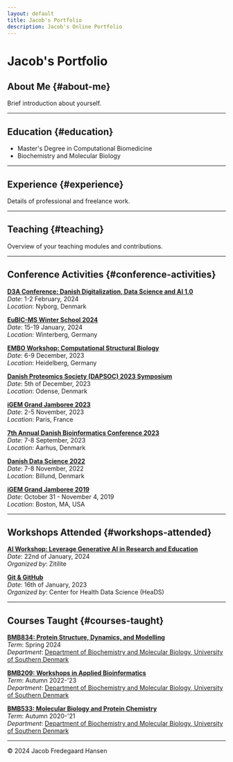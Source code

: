 ```yaml
---
layout: default
title: Jacob's Portfolio
description: Jacob's Online Portfolio
---
```


# Jacob's Portfolio

## About Me {#about-me}
Brief introduction about yourself.

---

## Education {#education}
- Master's Degree in Computational Biomedicine
- Biochemistry and Molecular Biology

---

## Experience {#experience}
Details of professional and freelance work.

---

## Teaching {#teaching}
Overview of your teaching modules and contributions.

---

## Conference Activities {#conference-activities}
**[D3A Conference: Danish Digitalization, Data Science and AI 1.0](https://d3aconference.dk/)**  
_Date_: 1-2 February, 2024  
_Location_: Nyborg, Denmark

**[EuBIC-MS Winter School 2024](https://eubic-ms.org/)**  
_Date_: 15-19 January, 2024  
_Location_: Winterberg, Germany

**[EMBO Workshop: Computational Structural Biology](https://www.embl.org/about/info/course-and-conference-office/events/csb23-01/#vf-tabs__section-overview)**  
_Date_: 6-9 December, 2023  
_Location_: Heidelberg, Germany

**[Danish Proteomics Society (DAPSOC) 2023 Symposium](https://dapsoc.org/)**  
_Date_: 5th of December, 2023  
_Location_: Odense, Denmark

**[iGEM Grand Jamboree 2023](https://jamboree.igem.org/)**  
_Date_: 2-5 November, 2023  
_Location_: Paris, France

**[7th Annual Danish Bioinformatics Conference 2023](https://elixir-europe.org/about-us/who-we-are/nodes/denmark)**  
_Date_: 7-8 September, 2023  
_Location_: Aarhus, Denmark

**[Danish Data Science 2022](https://ddsa.dk/)**  
_Date_: 7-8 November, 2022  
_Location_: Billund, Denmark

**[iGEM Grand Jamboree 2019](https://jamboree.igem.org/)**  
_Date_: October 31 - November 4, 2019  
_Location_: Boston, MA, USA

---

## Workshops Attended {#workshops-attended}
**[AI Workshop: Leverage Generative AI in Research and Education](https://www.zitilite.com/)**  
_Date_: 22nd of January, 2024  
_Organized by_: Zitilite

**[Git & GitHub](https://heads.ku.dk/)**  
_Date_: 16th of January, 2023  
_Organized by_: Center for Health Data Science (HeaDS)

---

## Courses Taught {#courses-taught}
**[BMB834: Protein Structure, Dynamics, and Modelling](https://odin.sdu.dk/sitecore/index.php?a=searchfagbesk&internkode=bmb834&lang=en)**  
_Term_: Spring 2024  
_Department_: [Department of Biochemistry and Molecular Biology, University of Southern Denmark](https://www.sdu.dk/en/om_sdu/institutter_centre/bmb_biokemi_og_molekylaer_biologi)

**[BMB209: Workshops in Applied Bioinformatics](https://odin.sdu.dk/sitecore/index.php?a=searchfagbesk&internkode=bmb209&lang=en)**  
_Term_: Autumn 2022-'23  
_Department_: [Department of Biochemistry and Molecular Biology, University of Southern Denmark](https://www.sdu.dk/en/om_sdu/institutter_centre/bmb_biokemi_og_molekylaer_biologi)

**[BMB533: Molecular Biology and Protein Chemistry](https://odin.sdu.dk/sitecore/index.php?a=searchfagbesk&internkode=bmb533&lang=en)**  
_Term_: Autumn 2020-'21  
_Department_: [Department of Biochemistry and Molecular Biology, University of Southern Denmark](https://www.sdu.dk/en/om_sdu/institutter_centre/bmb_biokemi_og_molekylaer_biologi)

---

<footer>
<p>&copy; 2024 Jacob Fredegaard Hansen</p>
</footer>
